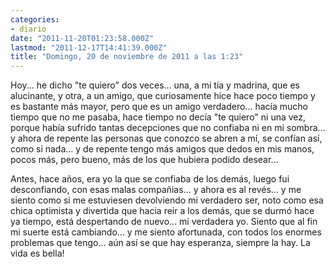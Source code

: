 ```yaml
---
categories:
- diario
date: "2011-11-20T01:23:58.000Z"
lastmod: "2011-12-17T14:41:39.000Z"
title: "Domingo, 20 de noviembre de 2011 a las 1:23"
---
```


Hoy... he dicho "te quiero" dos veces... una, a mi tí­a y madrina, que es alucinante, y otra, a un amigo, que curiosamente hice hace poco tiempo y es bastante más mayor, pero que es un amigo verdadero... hací­a mucho tiempo que no me pasaba, hace tiempo no decí­a "te quiero" ni una vez, porque habí­a sufrido tantas decepciones que no confiaba ni en mi sombra... y ahora de repente las personas que conozco se abren a mí­, se confí­an así­, como si nada... y de repente tengo más amigos que dedos en mis manos, pocos más, pero bueno, más de los que hubiera podido desear...

Antes, hace años, era yo la que se confiaba de los demás, luego fui desconfiando, con esas malas compañias... y ahora es al revés... y me siento como si me estuviesen devolviendo mi verdadero ser, noto como esa chica optimista y divertida que hacia reir a los demás, que se durmó hace ya tiempo, está despertando de nuevo... mi verdadera yo.
Siento que al fin mi suerte está cambiando... y me siento afortunada, con todos los enormes problemas que tengo... aún así­ se que hay esperanza, siempre la hay. 
La vida es bella!
